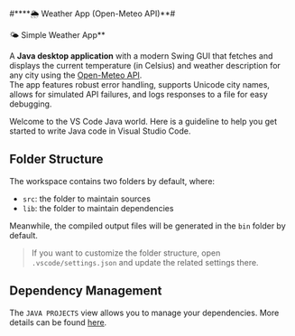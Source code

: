#****🌦️ Weather App (Open-Meteo API)**#

🌤️ Simple Weather App**

A **Java desktop application** with a modern Swing GUI that fetches and displays the current temperature (in Celsius) and weather description for any city using the [Open-Meteo API](https://open-meteo.com/).  
The app features robust error handling, supports Unicode city names, allows for simulated API failures, and logs responses to a file for easy debugging.


Welcome to the VS Code Java world. Here is a guideline to help you get started to write Java code in Visual Studio Code.

## Folder Structure

The workspace contains two folders by default, where:

- `src`: the folder to maintain sources
- `lib`: the folder to maintain dependencies

Meanwhile, the compiled output files will be generated in the `bin` folder by default.

> If you want to customize the folder structure, open `.vscode/settings.json` and update the related settings there.

## Dependency Management

The `JAVA PROJECTS` view allows you to manage your dependencies. More details can be found [here](https://github.com/microsoft/vscode-java-dependency#manage-dependencies).
